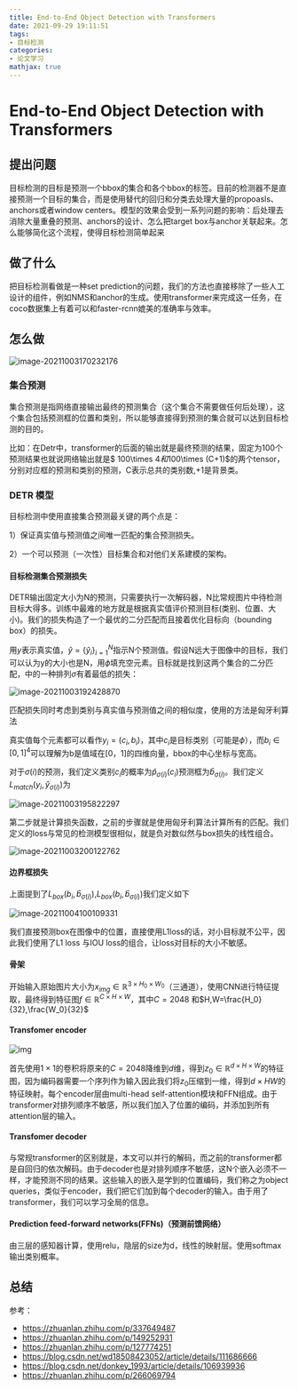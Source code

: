 ```yaml
---
title: End-to-End Object Detection with Transformers
date: 2021-09-29 19:11:51
tags:
- 目标检测
categories: 
- 论文学习
mathjax: true
---
```


# End-to-End Object Detection with Transformers

## 提出问题

目标检测的目标是预测一个bbox的集合和各个bbox的标签。目前的检测器不是直接预测一个目标的集合，而是使用替代的回归和分类去处理大量的propoasls、anchors或者window centers。模型的效果会受到一系列问题的影响：后处理去消除大量重叠的预测、anchors的设计、怎么把target box与anchor关联起来。怎么能够简化这个流程，使得目标检测简单起来

## 做了什么

把目标检测看做是一种set prediction的问题，我们的方法也直接移除了一些人工设计的组件，例如NMS和anchor的生成。使用transformer来完成这一任务，在coco数据集上有着可以和faster-rcnn媲美的准确率与效率。

<!--more-->

## 怎么做

![image-20211003170232176](https://cdn.jsdelivr.net/gh/zhou-ning/blog-image-bed@main/paper/image-20211003170232176.png)

### 集合预测

集合预测是指网络直接输出最终的预测集合（这个集合不需要做任何后处理），这个集合包括预测框的位置和类别，所以能够直接得到预测的集合就可以达到目标检测的目的。

比如：在Detr中，transformer的后面的输出就是最终预测的结果，固定为100个预测结果也就说网络输出就是$ 100\times 4$和$100\times (C+1)$的两个tensor，分别对应框的预测和类别的预测，C表示总共的类别数,+1是背景类。

### DETR 模型

目标检测中使用直接集合预测最关键的两个点是：

1）保证真实值与预测值之间唯一匹配的集合预测损失。

2）一个可以预测（一次性）目标集合和对他们关系建模的架构。

#### 目标检测集合预测损失

DETR输出固定大小为N的预测，只需要执行一次解码器，N比常规图片中待检测目标大得多。训练中最难的地方就是根据真实值评价预测目标(类别、位置、大小)。我们的损失构造了一个最优的二分匹配而且接着优化目标向（bounding box）的损失。

用$y$表示真实值，$\widehat{y}=\lbrace \widehat{y}_i\rbrace_{i=1}^N$指示N个预测值。假设N远大于图像中的目标，我们可以认为y的大小也是N，用$\phi$填充空元素。目标就是找到这两个集合的二分匹配，中的一种排列$\sigma$有着最低的损失：

![image-20211003192428870](https://cdn.jsdelivr.net/gh/zhou-ning/blog-image-bed@main/paper/image-20211003192428870.png)

匹配损失同时考虑到类别与真实值与预测值之间的相似度，使用的方法是匈牙利算法

真实值每个元素都可以看作$y_i=(c_i,b_i)$，其中$c_i$是目标类别（可能是$\phi$），而$b_i \in [0,1]^4$可以理解为b是值域在[0，1]的四维向量，bbox的中心坐标与宽高。

对于$\sigma(i)$的预测，我们定义类别$c_i$的概率为$\widehat{p}_{\sigma(i)}(c_i)$预测框为$\widehat{b}_{\sigma(i)}$。我们定义$L_{match}(y_i,\widehat{y}_{\sigma(i)})$为

![image-20211003195822297](https://cdn.jsdelivr.net/gh/zhou-ning/blog-image-bed@main/paper/image-20211003195822297.png)

第二步就是计算损失函数，之前的步骤就是使用匈牙利算法计算所有的匹配。我们定义的loss与常见的检测模型很相似，就是负对数似然与box损失的线性组合。

![image-20211003200122762](https://cdn.jsdelivr.net/gh/zhou-ning/blog-image-bed@main/paper/image-20211003200122762.png)


#### 边界框损失

上面提到了$L_{box}(b_i,\widehat{b}_{\sigma(i)})$,$L_{box}(b_i,\widehat{b}_{\sigma(i)})$我们定义如下

![image-20211004100109331](https://cdn.jsdelivr.net/gh/zhou-ning/blog-image-bed@main/paper/image-20211004100109331.png)

我们直接预测box在图像中的位置，直接使用L1loss的话，对小目标就不公平，因此我们使用了L1 loss 与IOU loss的组合，让loss对目标的大小不敏感。

#### 骨架

开始输入原始图片大小为$x_{img} \in \mathbb R^{3\times H_0 \times W_0}$（三通道），使用CNN进行特征提取，最终得到特征图$f\in \mathbb R^{C\times H\times W}$，其中$C=2048$ 和$H,W=\frac{H_0}{32},\frac{W_0}{32}$

#### Transfomer encoder

![img](https://cdn.jsdelivr.net/gh/zhou-ning/blog-image-bed@main/paper/v2-c6a17e20665898daf3507fb8b805dfcf_720w.jpg)

首先使用$1\times1$的卷积将原来的$C=2048$降维到$d$维，得到$z_0\in \mathbb R^{d\times H\times W}$的特征图，因为编码器需要一个序列作为输入因此我们将$z_0$压缩到一维，得到$d\times HW$的特征映射。每个encoder层由multi-head self-attention模块和FFN组成。由于transformer对排列顺序不敏感，所以我们加入了位置的编码，并添加到所有attention层的输入。

#### Transfomer decoder

与常规transformer的区别就是，本文可以并行的解码，而之前的transformer都是自回归的依次解码。由于decoder也是对排列顺序不敏感，这N个嵌入必须不一样，才能预测不同的结果。这些输入的嵌入是学到的位置编码，我们称之为object queries，类似于encoder，我们把它们加到每个decoder的输入。由于用了transformer，我们可以学习全局的信息。

#### Prediction feed-forward networks(FFNs)（预测前馈网络）

由三层的感知器计算，使用relu，隐层的size为d，线性的映射层。使用softmax输出类别概率。

## 总结	



参考：

* https://zhuanlan.zhihu.com/p/337649487
* https://zhuanlan.zhihu.com/p/149252931
* https://zhuanlan.zhihu.com/p/127774251
* https://blog.csdn.net/wd18508423052/article/details/111686666
* https://blog.csdn.net/donkey_1993/article/details/106939936
* https://zhuanlan.zhihu.com/p/266069794